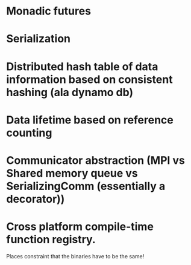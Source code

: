 # Monadic futures

# Serialization

# Distributed hash table of data information based on consistent hashing (ala dynamo db)

# Data lifetime based on reference counting

# Communicator abstraction (MPI vs Shared memory queue vs SerializingComm (essentially a decorator))

# Cross platform compile-time function registry. 
Places constraint that the binaries have to be the same!
